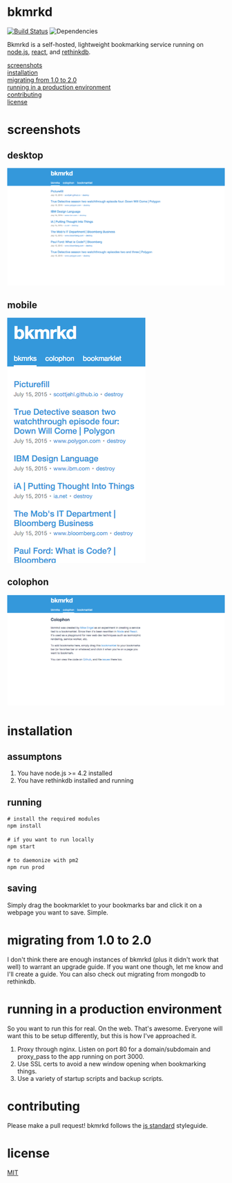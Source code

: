 bkmrkd
======

[![Build Status](https://travis-ci.org/mike-engel/bkmrkd.svg?branch=redux-tests-43)](https://travis-ci.org/mike-engel/bkmrkd)
![Dependencies](https://david-dm.org/mike-engel/bkmrkd.svg)

Bkmrkd is a self-hosted, lightweight bookmarking service running on [node.js](https://nodejs.org), [react](https://facebook.github.io/react), and [rethinkdb](https://rethinkdb.com).

[screenshots](#screenshots)  
[installation](#installation)  
[migrating from 1.0 to 2.0](#migrating-from-10-to-20)  
[running in a production environment](#running-in-a-production-environment)  
[contributing](#contributing)  
[license](LICENSE.md)

# screenshots
## desktop
![Home page](screenshots/desktop.png)

## mobile
![Mobile](screenshots/mobile.png)

## colophon
![Colophon](screenshots/colophon.png)

# installation

## assumptons

1. You have node.js >= 4.2 installed
2. You have rethinkdb installed and running

## running

```shell
# install the required modules
npm install

# if you want to run locally
npm start

# to daemonize with pm2
npm run prod
```

## saving

Simply drag the bookmarklet to your bookmarks bar and click it on a webpage you want to save. Simple.

# migrating from 1.0 to 2.0

I don't think there are enough instances of bkmrkd (plus it didn't work that well) to warrant an upgrade guide. If you want one though, let me know and I'll create a guide. You can also check out migrating from mongodb to rethinkdb.

# running in a production environment
So you want to run this for real. On the web. That's awesome. Everyone will want this to be setup differently, but this is how I've approached it.

1. Proxy through nginx. Listen on port 80 for a domain/subdomain and proxy_pass to the app running on port 3000.
2. Use SSL certs to avoid a new window opening when bookmarking things.
3. Use a variety of startup scripts and backup scripts.

# contributing
Please make a pull request! bkmrkd follows the [js standard](https://github.com/feross/standard) styleguide.

# license
[MIT](LICENSE.md)

